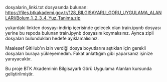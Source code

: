 dosyalarin_linki.txt dosyasında bulunan:
https://files.btkakademi.gov.tr/128_BILGISAYARLI_GORU_UYGULAMA_ALANLARI/Bolum_1_2_3_4_Yuz_Tanima.zip

yukardaki linkten dosyayı indirip içerisinde gelecek olan train.ipynb dosyası yerine bu repoda bulunan train.ipynb dosyasını koymalısınız.
Ayrıca zipli dosyaları bulundukları hedefe ayıklamalısınız.

Maalesef GitHub'ın izin verdiği dosya boyutlarını aştıkları için gerekli dosyaları buraya yükleyemedim. Fakat anlattığım gibi yaparsanız işinize yarayacaktır.

Bu proje BTK Akademinin Bilgisayarlı Görü Uygulama Alanları kursunda geliştirilmiştir.
